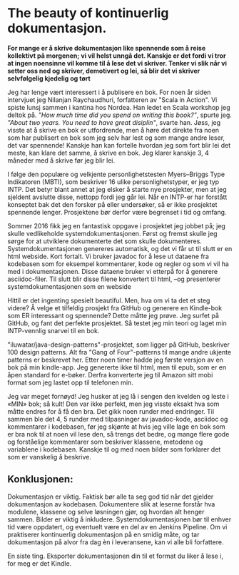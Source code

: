 ﻿# The beauty of kontinuerlig dokumentasjon.
**For mange er å skrive dokumentasjon like spennende som å reise kollektivt på morgenen; vi vil helst unngå det. Kanskje er det fordi vi tror at ingen noensinne vil komme til å lese det vi skriver. Tenker vi slik når vi setter oss ned og skriver, demotivert og lei, så blir det vi skriver selvfølgelig kjedelig og tørt**

Jeg har lenge vært interessert i å publisere en bok. For noen år siden intervjuet jeg Nilanjan Raychaudhuri, forfatteren av "Scala in Action". Vi spiste lunsj sammen i kantina hos Nordea. Han ledet en Scala workshop jeg deltok på. *"How much time did you spend on writing this book?"*, spurte jeg. *"About two years. You need to have great disiplin"*, svarte han. Jøss, jeg visste at å skrive en bok er utfordrende, men å høre det direkte fra noen som har publisert en bok som jeg selv har lest og som mange andre leser, det var spennende! Kanskje han kan fortelle hvordan jeg som fort blir lei det meste, kan klare det samme, å skrive en bok. Jeg klarer kanskje 3, 4 måneder med å skrive før jeg blir lei. 

I følge den populære og velkjente personlighetstesten Myers–Briggs Type Indikatoren (MBTI), som beskriver 16 ulike personlighetstyper, er jeg typ INTP. Det betyr blant annet at jeg elsker å starte nye prosjekter, men at jeg sjeldent avslutte disse, nettopp fordi jeg går lei. Når en INTP-er har forstått konseptet bak det den forsker på eller undersøker, så er ikke prosjektet spennende lenger. Prosjektene bør derfor være begrenset i tid og omfang.

Sommer 2016 fikk jeg en fantastisk oppgave i prosjektet jeg jobbet på; jeg skulle vedlikeholde systemdokumentasjonen. Først og fremst skulle jeg sørge for at utviklere dokumenterte det som skulle dokumenteres. Systemdokumentasjonen genereres automatisk, og det vi får ut til slutt er en html webside. Kort fortalt. Vi bruker javadoc for å lese ut dataene fra kodebasen som for eksempel kommentarer, kode og regler og som vi vil ha med i dokumentasjonen. Disse dataene bruker vi etterpå for å generere asciidoc-filer. Til slutt blir disse filene konvertert til html, –og presenterer systemdokumentasjonen som en webside

Hittil er det ingenting spesielt beautiful. Men, hva om vi ta det et steg videre? Å velge et tilfeldig prosjekt fra GitHub og generere en Kindle-bok som ER interessant og spennende? Dette måtte jeg prøve. Jeg surfet på GitHub, og fant det perfekte prosjektet. Så testet jeg min teori og laget min INTP-vennlig snarvei til en bok.

"iluwatar/java-design-patterns"-prosjektet, som ligger på GitHub, beskriver 100 design patterns. Alt fra "Gang of Four"-patterns til mange andre ukjente patterns er beskrevet her. Etter noen timer hadde jeg første versjon av en bok på min kindle-app. Jeg genererte ikke til html, men til epub, som er en åpen standard for e-bøker. Derfra konverterte jeg til Amazon sitt mobi format som jeg lastet opp til telefonen min.

Jeg var meget fornøyd! Jeg husker at jeg lå i sengen den kvelden og leste i «MIN» bok; så kult! Den var ikke perfekt, men jeg visste eksakt hva som måtte endres for å få den bra. Det gikk noen runder med endringer. Til sammen ble det 4, 5 runder med tilpasninger av javadoc-kode, asciidoc og kommentarer i kodebasen, før jeg skjønte at hvis jeg ville lage en bok som er bra nok til at noen vil lese den, så trengs det bedre, og mange flere gode og forståelige kommentarer som beskriver klassene, metodene og variablene i kodebasen. Kanskje til og med noen bilder som forklarer det som er vanskelig å beskrive.

## Konklusjonen:
Dokumentasjon er viktig. Faktisk bør alle ta seg god tid når det gjelder dokumentasjon av kodebasen. Dokumentere slik at leserne forstår hva modulene, klassene og selve løsningen gjør, og hvordan alt henger sammen. Bilder er viktig å inkludere. Systemdokumentasjonen bør til enhver tid være oppdatert, og eventuelt være en del av en Jenkins Pipeline. Om vi praktiserer kontinuerlig dokumentasjon på en smidig måte, og tar dokumentasjon på alvor fra dag èn i leveransene, kan vi alle bli forfattere. 

En siste ting. Eksporter dokumentasjonen din til et format du liker å lese i, for meg er det Kindle.